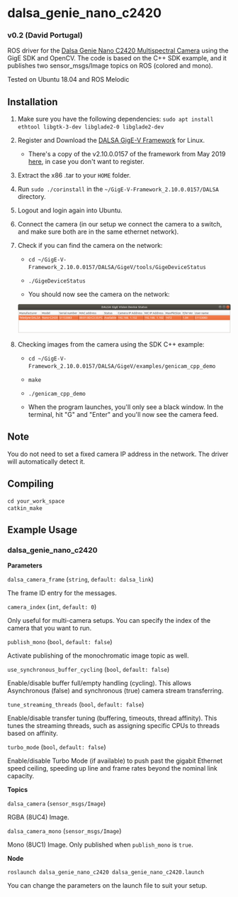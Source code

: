 
# dalsa_genie_nano_c2420

### v0.2 (David Portugal)
ROS driver for the [Dalsa Genie Nano C2420 Multispectral Camera](https://www.edmundoptics.eu/p/c2420-23-color-dalsa-genie-nano-poe-camera/4059/) using the GigE SDK and OpenCV. The code is based on the C++ SDK example, and it publishes two sensor_msgs/Image topics on ROS (colored and mono).

Tested on Ubuntu 18.04 and ROS Melodic

## Installation

1. Make sure you have the following dependencies: ```sudo apt install ethtool libgtk-3-dev libglade2-0 libglade2-dev```

2. Register and Download the [DALSA GigE-V Framework](https://www.teledynedalsa.com/en/products/imaging/vision-software/linux-gige-v-framework/) for Linux. 
 
    + There's a copy of the v2.10.0.0157 of the framework from May 2019 [here](https://www.dropbox.com/s/617itmz87yzc00b/gige-v-framework_21000157.zip?dl=0), in case you don't want to register.

3. Extract the x86 .tar to your ```HOME``` folder.

4. Run ```sudo ./corinstall``` in the ```~/GigE-V-Framework_2.10.0.0157/DALSA``` directory.

5. Logout and login again into Ubuntu.

6. Connect the camera (in our setup we connect the camera to a switch, and make sure both are in the same ethernet network).

7. Check if you can find the camera on the network:
 
     + ```cd ~/GigE-V-Framework_2.10.0.0157/DALSA/GigeV/tools/GigeDeviceStatus```
 
     + ```./GigeDeviceStatus```
 
     + You should now see the camera on the network:

     ![camera_list](doc/dalsa_genie_cam_list.png)

8. Checking images from the camera using the SDK C++ example:
 
      + ```cd ~/GigE-V-Framework_2.10.0.0157/DALSA/GigeV/examples/genicam_cpp_demo```
 
      + ```make```
 
      + ```./genicam_cpp_demo```
 
      + When the program launches, you'll only see a black window. In the terminal, hit "G" and "Enter" and you'll now see the camera feed.

## Note

You do not need to set a fixed camera IP address in the network. The driver will automatically detect it.

## Compiling

```
cd your_work_space
catkin_make 
```

## Example Usage

### dalsa_genie_nano_c2420



**Parameters**

`dalsa_camera_frame` (`string`, `default: dalsa_link`)

The frame ID entry for the messages.

`camera_index` (`int`, `default: 0`)

Only useful for multi-camera setups. You can specify the index of the camera that you want to run.

`publish_mono` (`bool`, `default: false`)

Activate publishing of the monochromatic image topic as well.

`use_synchronous_buffer_cycling` (`bool`, `default: false`)

Enable/disable buffer full/empty handling (cycling). This allows Asynchronous (false) and synchronous (true) camera stream transferring.

`tune_streaming_threads` (`bool`, `default: false`)

Enable/disable transfer tuning (buffering, timeouts, thread affinity). This tunes the streaming threads, such as assigning specific CPUs to threads based on affinity.

`turbo_mode` (`bool`, `default: false`)

Enable/disable Turbo Mode (if available) to push past the gigabit Ethernet speed ceiling, speeding up line and frame rates beyond the nominal link capacity.



**Topics**

`dalsa_camera` (`sensor_msgs/Image`)

RGBA (8UC4) Image.

`dalsa_camera_mono` (`sensor_msgs/Image`)

Mono (8UC1) Image. Only published when `publish_mono` is `true`.



**Node**

```
roslaunch dalsa_genie_nano_c2420 dalsa_genie_nano_c2420.launch
```

You can change the parameters on the launch file to suit your setup.